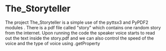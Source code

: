 # The_Storyteller
The project The_Storyteller is a simple use of the pyttsx3 and PyPDF2 modules . There is a pdf file called "story" which contains one random story from the internet. Upon running the code the speaker voice starts to read out the text inside the story.pdf  and we can also control the speed of the voice and the type of voice using .getProperty  
